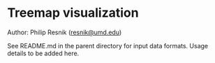 
Treemap visualization
=

Author: Philip Resnik (resnik@umd.edu)


See README.md in the parent directory for input data formats.  Usage details to be added here.

